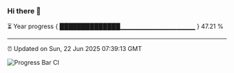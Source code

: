### Hi there 👋

⏳ Year progress { ██████████████▁▁▁▁▁▁▁▁▁▁▁▁▁▁▁▁ } 47.21 %

---

⏰ Updated on Sun, 22 Jun 2025 07:39:13 GMT

![Progress Bar CI](https://github.com/IshwaranRudhara/GIT-ACTION/workflows/Progress%20Bar%20CI/badge.svg)
